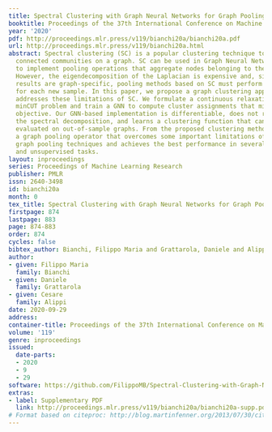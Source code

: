 ```yaml
---
title: Spectral Clustering with Graph Neural Networks for Graph Pooling
booktitle: Proceedings of the 37th International Conference on Machine Learning
year: '2020'
pdf: http://proceedings.mlr.press/v119/bianchi20a/bianchi20a.pdf
url: http://proceedings.mlr.press/v119/bianchi20a.html
abstract: Spectral clustering (SC) is a popular clustering technique to find strongly
  connected communities on a graph. SC can be used in Graph Neural Networks (GNNs)
  to implement pooling operations that aggregate nodes belonging to the same cluster.
  However, the eigendecomposition of the Laplacian is expensive and, since clustering
  results are graph-specific, pooling methods based on SC must perform a new optimization
  for each new sample. In this paper, we propose a graph clustering approach that
  addresses these limitations of SC. We formulate a continuous relaxation of the normalized
  minCUT problem and train a GNN to compute cluster assignments that minimize this
  objective. Our GNN-based implementation is differentiable, does not require to compute
  the spectral decomposition, and learns a clustering function that can be quickly
  evaluated on out-of-sample graphs. From the proposed clustering method, we design
  a graph pooling operator that overcomes some important limitations of state-of-the-art
  graph pooling techniques and achieves the best performance in several supervised
  and unsupervised tasks.
layout: inproceedings
series: Proceedings of Machine Learning Research
publisher: PMLR
issn: 2640-3498
id: bianchi20a
month: 0
tex_title: Spectral Clustering with Graph Neural Networks for Graph Pooling
firstpage: 874
lastpage: 883
page: 874-883
order: 874
cycles: false
bibtex_author: Bianchi, Filippo Maria and Grattarola, Daniele and Alippi, Cesare
author:
- given: Filippo Maria
  family: Bianchi
- given: Daniele
  family: Grattarola
- given: Cesare
  family: Alippi
date: 2020-09-29
address: 
container-title: Proceedings of the 37th International Conference on Machine Learning
volume: '119'
genre: inproceedings
issued:
  date-parts:
  - 2020
  - 9
  - 29
software: https://github.com/FilippoMB/Spectral-Clustering-with-Graph-Neural-Networks-for-Graph-Pooling
extras:
- label: Supplementary PDF
  link: http://proceedings.mlr.press/v119/bianchi20a/bianchi20a-supp.pdf
# Format based on citeproc: http://blog.martinfenner.org/2013/07/30/citeproc-yaml-for-bibliographies/
---
```

